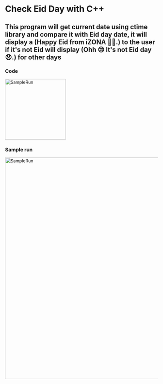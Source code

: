 # Check Eid Day with C++

## This program will get current date using ctime library and compare it with Eid day date, it will display a (Happy Eid from iZONA 🖤🖤.) to the user if it's not Eid will display (Ohh 😢 It's not Eid day 😞.) for other days

### Code

[<img width="200" alt="SampleRun" src="https://user-images.githubusercontent.com/32389129/67093336-103aa280-f1ba-11e9-985a-8404238afde7.png">](Program.cpp)


### Sample run
<img width="730" alt="SampleRun" src="https://user-images.githubusercontent.com/32389129/67088702-7d483b00-f1ae-11e9-828a-69bce79a4b09.png">

